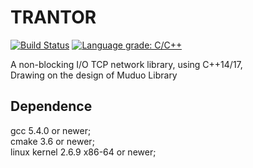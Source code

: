# TRANTOR

[![Build Status](https://travis-ci.org/an-tao/trantor.svg?branch=master)](https://travis-ci.org/an-tao/trantor)
[![Language grade: C/C++](https://img.shields.io/lgtm/grade/cpp/g/an-tao/trantor.svg?logo=lgtm&logoWidth=18)](https://lgtm.com/projects/g/an-tao/trantor/context:cpp)

A non-blocking I/O TCP network library, using C++14/17,    
Drawing on the design of Muduo Library

## Dependence

gcc 5.4.0 or newer;    
cmake 3.6 or newer;    
linux kernel 2.6.9 x86-64 or newer;
